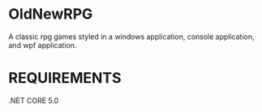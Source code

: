 # OldNewRPG
A classic rpg games styled in a windows application, console application, and wpf application.


# REQUIREMENTS
.NET CORE 5.0

